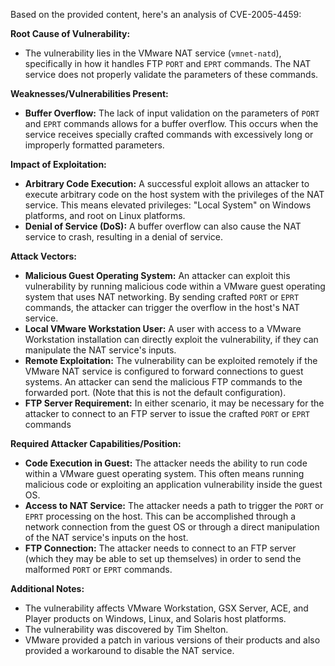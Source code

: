Based on the provided content, here's an analysis of CVE-2005-4459:

**Root Cause of Vulnerability:**

*   The vulnerability lies in the VMware NAT service (`vmnet-natd`), specifically in how it handles FTP `PORT` and `EPRT` commands. The NAT service does not properly validate the parameters of these commands.

**Weaknesses/Vulnerabilities Present:**

*   **Buffer Overflow:** The lack of input validation on the parameters of `PORT` and `EPRT` commands allows for a buffer overflow. This occurs when the service receives specially crafted commands with excessively long or improperly formatted parameters.

**Impact of Exploitation:**

*   **Arbitrary Code Execution:** A successful exploit allows an attacker to execute arbitrary code on the host system with the privileges of the NAT service. This means elevated privileges: "Local System" on Windows platforms, and root on Linux platforms.
*   **Denial of Service (DoS):** A buffer overflow can also cause the NAT service to crash, resulting in a denial of service.

**Attack Vectors:**

*   **Malicious Guest Operating System:**  An attacker can exploit this vulnerability by running malicious code within a VMware guest operating system that uses NAT networking. By sending crafted `PORT` or `EPRT` commands, the attacker can trigger the overflow in the host's NAT service.
*   **Local VMware Workstation User:** A user with access to a VMware Workstation installation can directly exploit the vulnerability, if they can manipulate the NAT service's inputs.
*   **Remote Exploitation:**  The vulnerability can be exploited remotely if the VMware NAT service is configured to forward connections to guest systems. An attacker can send the malicious FTP commands to the forwarded port. (Note that this is not the default configuration).
*   **FTP Server Requirement:** In either scenario, it may be necessary for the attacker to connect to an FTP server to issue the crafted `PORT` or `EPRT` commands

**Required Attacker Capabilities/Position:**

*   **Code Execution in Guest:** The attacker needs the ability to run code within a VMware guest operating system. This often means running malicious code or exploiting an application vulnerability inside the guest OS.
*   **Access to NAT Service:** The attacker needs a path to trigger the `PORT` or `EPRT` processing on the host. This can be accomplished through a network connection from the guest OS or through a direct manipulation of the NAT service's inputs on the host.
*   **FTP Connection:**  The attacker needs to connect to an FTP server (which they may be able to set up themselves) in order to send the malformed `PORT` or `EPRT` commands.

**Additional Notes:**

*   The vulnerability affects VMware Workstation, GSX Server, ACE, and Player products on Windows, Linux, and Solaris host platforms.
*   The vulnerability was discovered by Tim Shelton.
*   VMware provided a patch in various versions of their products and also provided a workaround to disable the NAT service.